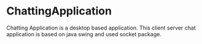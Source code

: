 # ChattingApplication
Chatting Application is a desktop based application. 
This client server chat application is based on java swing and used socket package. 
